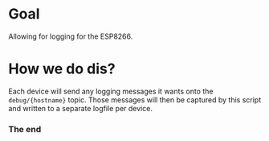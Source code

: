 # Goal
Allowing for logging for the ESP8266.

# How we do dis?
Each device will send any logging messages it wants onto the `debug/{hostname}` topic. Those messages will then be captured by this script and written to a separate logfile per device.

### The end
